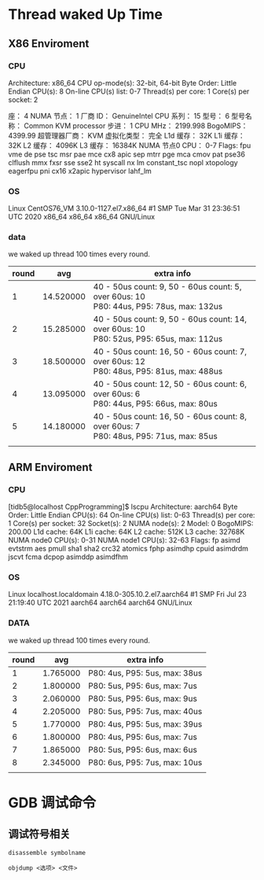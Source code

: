 

# Thread waked Up Time

## X86 Enviroment

### CPU

Architecture:          x86_64
CPU op-mode(s):        32-bit, 64-bit
Byte Order:            Little Endian
CPU(s):                8
On-line CPU(s) list:   0-7
Thread(s) per core:    1
Core(s) per socket:    2

座：                 4
NUMA 节点：         1
厂商 ID：           GenuineIntel
CPU 系列：          15
型号：              6
型号名称：        Common KVM processor
步进：              1
CPU MHz：             2199.998
BogoMIPS：            4399.99
超管理器厂商：  KVM
虚拟化类型：     完全
L1d 缓存：          32K
L1i 缓存：          32K
L2 缓存：           4096K
L3 缓存：           16384K
NUMA 节点0 CPU：    0-7
Flags:                 fpu vme de pse tsc msr pae mce cx8 apic sep mtrr pge mca cmov pat pse36 clflush mmx fxsr sse sse2 ht syscall nx lm constant_tsc nopl xtopology eagerfpu pni cx16 x2apic hypervisor lahf_lm

### OS

Linux CentOS76_VM 3.10.0-1127.el7.x86_64 #1 SMP Tue Mar 31 23:36:51 UTC 2020 x86_64 x86_64 x86_64 GNU/Linux



### data

we waked up thread 100 times every round.

| round | avg       | extra info                               |
| ----- | --------- | ---------------------------------------- |
| 1     | 14.520000 | 40 - 50us count: 9, 50 - 60us count: 5, over 60us: 10 <br />P80: 44us, P95: 78us, max: 132us |
| 2     | 15.285000 | 40 - 50us count: 9, 50 - 60us count: 14, over 60us: 10 <br />P80: 52us, P95: 65us, max: 112us |
| 3     | 18.500000 | 40 - 50us count: 16, 50 - 60us count: 7, over 60us: 12 <br />P80: 48us, P95: 81us, max: 488us |
| 4     | 13.095000 | 40 - 50us count: 12, 50 - 60us count: 6, over 60us: 6 <br />P80: 44us, P95: 66us, max: 80us |
| 5     | 14.180000 | 40 - 50us count: 16, 50 - 60us count: 8, over 60us: 7 <br />P80: 48us, P95: 71us, max: 85us |
|       |           |                                          |



## ARM Enviroment

### CPU

[tidb5@localhost CppProgramming]$ lscpu
Architecture:          aarch64
Byte Order:            Little Endian
CPU(s):                64
On-line CPU(s) list:   0-63
Thread(s) per core:    1
Core(s) per socket:    32
Socket(s):             2
NUMA node(s):          2
Model:                 0
BogoMIPS:              200.00
L1d cache:             64K
L1i cache:             64K
L2 cache:              512K
L3 cache:              32768K
NUMA node0 CPU(s):     0-31
NUMA node1 CPU(s):     32-63
Flags:                 fp asimd evtstrm aes pmull sha1 sha2 crc32 atomics fphp asimdhp cpuid asimdrdm jscvt fcma dcpop asimddp asimdfhm

### OS

Linux localhost.localdomain 4.18.0-305.10.2.el7.aarch64 #1 SMP Fri Jul 23 21:19:40 UTC 2021 aarch64 aarch64 aarch64 GNU/Linux

### DATA

we waked up thread 100 times every round.

| round | avg      | extra info                    |
| ----- | -------- | ----------------------------- |
| 1     | 1.765000 | P80: 4us, P95: 5us, max: 38us |
| 2     | 1.800000 | P80: 5us, P95: 6us, max: 7us  |
| 3     | 2.060000 | P80: 5us, P95: 6us, max: 9us  |
| 4     | 2.205000 | P80: 5us, P95: 7us, max: 40us |
| 5     | 1.770000 | P80: 4us, P95: 5us, max: 39us |
| 6     | 1.800000 | P80: 4us, P95: 6us, max: 7us  |
| 7     | 1.865000 | P80: 5us, P95: 6us, max: 6us  |
| 8     | 2.345000 | P80: 6us, P95: 7us, max: 10us |
|       |          |                               |



# GDB 调试命令

## 调试符号相关

```
disassemble symbolname

objdump <选项> <文件>
```





